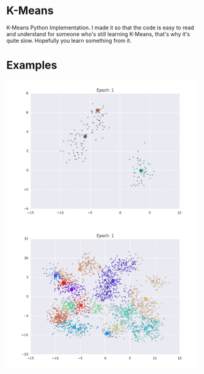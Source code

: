 # K-Means
K-Means Python Implementation. I made it so that the code is easy to read and understand for someone who's still learning K-Means, that's why it's quite slow. Hopefully you learn something from it.

# Examples
 <img src="https://github.com/Oboark/K-Means/blob/master/gifs/kmeans0.gif">
 <img src="https://github.com/Oboark/K-Means/blob/master/gifs/kmeans3.gif">

